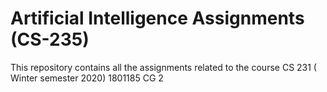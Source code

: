 # Artificial Intelligence Assignments (CS-235)

This repository contains all the assignments related to the course CS 231
( Winter semester 2020)
1801185 CG 2

